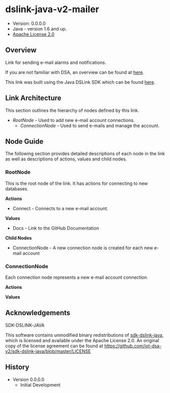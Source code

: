 # dslink-java-v2-mailer

* Version: 0.0.0.0
* Java - version 1.6 and up.
* [Apache License 2.0](http://www.apache.org/licenses/LICENSE-2.0)

## Overview

Link for sending e-mail alarms and notifications.

If you are not familiar with DSA, an overview can be found at
[here](http://iot-dsa.org/get-started/how-dsa-works).

This link was built using the Java DSLink SDK which can be found
[here](https://github.com/iot-dsa-v2/sdk-dslink-java).

## Link Architecture

This section outlines the hierarchy of nodes defined by this link.

- _RootNode_ - Used to add new e-mail account connections.
  - _ConnectionNode_ - Used to send e-mails and manage the account.


## Node Guide

The following section provides detailed descriptions of each node in the link as well as
descriptions of actions, values and child nodes.


### RootNode

This is the root node of the link.  It has actions for connecting to new databases.

**Actions**
- Connect - Connects to a new e-mail account.

**Values**
- Docs - Link to the GitHub Documentation

**Child Nodes**
- ConnectionNode - A new connection node is created for each new e-mail account

### ConnectionNode

Each connection node represents a new e-mail account connection.

**Actions**

**Values**

## Acknowledgements

SDK-DSLINK-JAVA

This software contains unmodified binary redistributions of 
[sdk-dslink-java](https://github.com/iot-dsa-v2/sdk-dslink-java), which is licensed 
and available under the Apache License 2.0. An original copy of the license agreement can be found 
at https://github.com/iot-dsa-v2/sdk-dslink-java/blob/master/LICENSE

## History

* Version 0.0.0.0
  - Initial Development